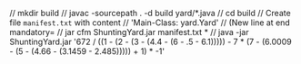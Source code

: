// mkdir build
            // javac -sourcepath . -d build yard/*.java
            // cd build
            // Create file `manifest.txt` with content
            // 'Main-Class: yard.Yard'
            // (New line at end mandatory=
            // jar cfm ShuntingYard.jar manifest.txt *
            // java -jar ShuntingYard.jar '672 / ((1 - (2 - (3 - (4.4 - (6 - .5 - 6.1))))) - 7 * (7 - (6.0009 - (5 - (4.66 - (3.1459 - 2.485))))) + 1) * -1'
			
			
